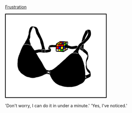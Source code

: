 [Frustration](https://xkcd.com/457)

![Frustration](./random_comic.png)

'Don't worry, I can do it in under a minute.' 'Yes, I've noticed.'

